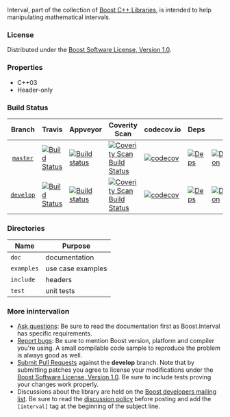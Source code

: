 Interval, part of the collection of [Boost C++ Libraries](http://github.com/boostorg), is intended to help manipulating mathematical intervals.

### License

Distributed under the [Boost Software License, Version 1.0](http://www.boost.org/LICENSE_1_0.txt).

### Properties

* C++03
* Header-only

### Build Status

Branch          | Travis | Appveyor | Coverity Scan | codecov.io | Deps | Docs | Tests |
:-------------: | ------ | -------- | ------------- | ---------- | ---- | ---- | ----- |
[`master`](https://github.com/boostorg/interval/tree/master) | [![Build Status](https://travis-ci.org/boostorg/interval.svg?branch=master)](https://travis-ci.org/boostorg/interval) | [![Build status](https://ci.appveyor.com/api/projects/status/wx6gsonby36or5m2/branch/master?svg=true)](https://ci.appveyor.com/project/jeking3/interval-o0u28/branch/master) | [![Coverity Scan Build Status](https://scan.coverity.com/projects/17151/badge.svg)](https://scan.coverity.com/projects/boostorg-interval) | [![codecov](https://codecov.io/gh/boostorg/interval/branch/master/graph/badge.svg)](https://codecov.io/gh/boostorg/interval/branch/master) | [![Deps](https://img.shields.io/badge/deps-master-brightgreen.svg)](https://pdimov.github.io/boostdep-report/master/interval.html) | [![Documentation](https://img.shields.io/badge/docs-master-brightgreen.svg)](http://www.boost.org/doc/libs/master/doc/html/interval.html) | [![Enter the Matrix](https://img.shields.io/badge/matrix-master-brightgreen.svg)](http://www.boost.org/development/tests/master/developer/interval.html)
[`develop`](https://github.com/boostorg/interval/tree/develop) | [![Build Status](https://travis-ci.org/boostorg/interval.svg?branch=develop)](https://travis-ci.org/boostorg/interval) | [![Build status](https://ci.appveyor.com/api/projects/status/wx6gsonby36or5m2/branch/develop?svg=true)](https://ci.appveyor.com/project/jeking3/interval-o0u28/branch/develop) | [![Coverity Scan Build Status](https://scan.coverity.com/projects/17151/badge.svg)](https://scan.coverity.com/projects/boostorg-interval) | [![codecov](https://codecov.io/gh/boostorg/interval/branch/develop/graph/badge.svg)](https://codecov.io/gh/boostorg/interval/branch/develop) | [![Deps](https://img.shields.io/badge/deps-develop-brightgreen.svg)](https://pdimov.github.io/boostdep-report/develop/interval.html) | [![Documentation](https://img.shields.io/badge/docs-develop-brightgreen.svg)](http://www.boost.org/doc/libs/develop/doc/html/interval.html) | [![Enter the Matrix](https://img.shields.io/badge/matrix-develop-brightgreen.svg)](http://www.boost.org/development/tests/develop/developer/interval.html)

### Directories

| Name        | Purpose                        |
| ----------- | ------------------------------ |
| `doc`       | documentation                  |
| `examples`  | use case examples              |
| `include`   | headers                        |
| `test`      | unit tests                     |

### More inintervalion

* [Ask questions](http://stackoverflow.com/questions/ask?tags=c%2B%2B,boost,boost-interval): Be sure to read the documentation first as Boost.Interval has specific requirements.
* [Report bugs](https://github.com/boostorg/interval/issues): Be sure to mention Boost version, platform and compiler you're using. A small compilable code sample to reproduce the problem is always good as well.
* [Submit Pull Requests](https://github.com/boostorg/interval/pulls) against the **develop** branch. Note that by submitting patches you agree to license your modifications under the [Boost Software License, Version 1.0](http://www.boost.org/LICENSE_1_0.txt).  Be sure to include tests proving your changes work properly.
* Discussions about the library are held on the [Boost developers mailing list](http://www.boost.org/community/groups.html#main). Be sure to read the [discussion policy](http://www.boost.org/community/policy.html) before posting and add the `[interval]` tag at the beginning of the subject line.

 
